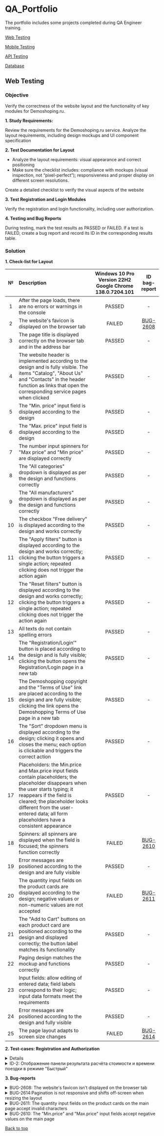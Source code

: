 
# <a name="up" />QA_Portfolio

The portfolio includes some projects completed during QA Engineer training.

[Web Testing](#web-testing)<br>


[Mobile Testing](#mobile-testing)<br>


[API Testing](#api-testing)<br>


[Database](#data-bases)<br>



## <a name="web-testing" />Web Testing

### Objective

Verify the correctness of the website layout and the functionality of key modules for Demoshoping.ru.

**1. Study Requirements:**

Review the requirements for the Demoshoping.ru service. Analyze the layout requirements, including design mockups and UI component specification

**2. Test Documentation for Layout**

- Analyze the layout requirements: visual appearance and correct positioning
- Make sure the checklist includes: compliance with mockups (visual inspection, not “pixel-perfect”); responsiveness and proper display on different screen resolutions.

Create a detailed checklist to verify the visual aspects of the website

**3. Test Registration and Login Modules**

Verify the registration and login functionality, including user authorization.


**4. Testing and Bug Reports**

During testing, mark the test results as PASSED or FAILED. If a test is FAILED, create a bug report and record its ID in the corresponding results table.

### Solution

**1. Check-list for Layout**

| № | Description | Windows 10 Pro Version 22H2 Google Chrome 138.0.7204.101| ID bag-report |
|:--:|:-----------|:-----:|:-------:|
|1|After the page loads, there are no errors or warnings in the console|	PASSED| -|
|2|	The website's favicon is displayed on the browser tab|	FAILED|	[BUG-2608](#BUG-2608)|
|3|	The page title is displayed correctly on the browser tab and in the address bar|	PASSED	|	-|
|4|The website header is implemented according to the design and is fully visible. The items "Catalog", "About Us" and "Contacts" in the header function as links that open the corresponding service pages when clicked|	PASSED|	-|
|5|	The "Min. price" input field is displayed according to the design|	PASSED|	-|
|6|	The "Max. price" input field is displayed according to the design|	PASSED	|	-|
|7|	The number input spinners for "Max price" and "Min price" are displayed correctly|PASSED	| -|
|8|	The "All categories" dropdown is displayed as per the design and functions correctly|PASSED| -|
|9|	The "All manufacturers" dropdown is displayed as per the design and functions correctly|	PASSED	|	-|
|10|	The checkbox "Free delivery" is displayed according to the design and works correctly|PASSED	| -|
|11|	The "Apply filters" button is displayed according to the design and works correctly; clicking the button triggers a single action; repeated clicking does not trigger the action again|	PASSED	|	-|
|12|	The "Reset filters" button is displayed according to the design and works correctly; clicking the button triggers a single action; repeated clicking does not trigger the action again|	PASSED|	-|
|13|	All texts do not contain spelling errors|	PASSED	|	-|
|14|	The "Registration/Login’" button is placed according to the design and is fully visible; clicking the button opens the Registration/Login page in a new tab|	PASSED|	-|
|15|	The Demoshopping copyright and the "Terms of Use" link are placed according to the design and are fully visible; clicking the link opens the Demoshopping Terms of Use page in a new tab|	PASSED|	-|
|16|	The "Sort" dropdown menu is displayed according to the design; clicking it opens and closes the menu; each option is clickable and triggers the correct action|	PASSED |-|
|17|	Placeholders: the Min.price and Max.price input fields contain placeholders; the placeholder disappears when the user starts typing; it reappears if the field is cleared; the placeholder looks different from the user-entered data; all form placeholders have a consistent appearance|	PASSED|	-|
|18|	Spinners: all spinners are displayed when the field is focused; the spinners function correctly|	FAILED	|[BUG-2610](#BUG-2610)|
|19|	Error messages are positioned according to the design and are fully visible|	PASSED	|	-|
|20|	The quantity input fields on the product cards are displayed according to the design; negative values or non-numeric values are not accepted|	FAILED|	[BUG-2611](#BUG-2611)|
|21|	The "Add to Cart" buttons on each product card are positioned according to the design and displayed correctly; the button label matches its functionality|	PASSED|	-|
|22|	Paging design matches the mockup and functions correctly|PASSED|	-|
|23|	Input fields: allow editing of entered data; field labels correspond to their logic; input data formats meet the requirements|	PASSED|	-|
|24|	Error messages are positioned according to the design and fully visible|	PASSED|-|
|25|	The page layout adapts to screen size changes|	FAILED|	[BUG-2614](#BUG-2614git )|

**2. Test-cases: Registration and Authorization**

<details>
<summary>ID-1: Registration with valid login and valid password</summary>

***

**Steps**:
№ | Action| Input data | Expected result
:--:|:--|:---|:----
1 | Open the https://demoshopping.ru/login | -	| The login page is opened
2 | Input a valid login in the "Login" field | log2_	| The login is displayed without an error message
3 | Input a valid password in the "Password" field | 12345678q	| The password is displayed without an error message
4 | Click the "Sign in" button | -	| User is successfully registered and redirected to main page

**Result**: PASSED

***

</details>

<details>
<summary>ID-2: Отображение панели результата расчёта стоимости и времени поездки в режиме "Быстрый"</summary>

***

**Предусловие**:
1. Открыть Яндекс.Маршруты: [https://qa-routes.praktikum-services.ru].

**Шаги**:
1. Ввести время начала поездки: 12:00.
2. В поле "Откуда" ввести адрес: Усачева, 3.
3. В поле "Куда" ввести адрес: Фрунзенская набережная, 46.
4. Выбрать режим "Быстрый".

**ОР**: В панели результата расчёта отображается информация о поездке.

В левой части панели:
- <Название вида транспорта> ~ <стоимость> руб.
- В пути <время> мин.
- Кнопка действия синего цвета с надписью, соответствующей виду транспорта; например, для такси: "Вызвать такси"

В правой части панели:
- Картинка вида транспорта

**Окружение**: Yandex.Browser не ниже 20.0, разрешение 800х600; Firefox не ниже 75.0, разрешение 1280х720

**Результат**: FAILED

**ID баг-репорта**: [BUG-8351](#BUG-8351)

***

</details>

**3. Bug-reports**

<a name="BUG-2608" />
<details>
<summary>BUG-2608: The website's favicon isn't displayed on the browser tab</summary>

***

**Steps:**

1. Open demoshopping.ru.

**Actual result**: the website's favicon isn't displayed on the browser tab.

**Expected result**: the website's favicon is displayed on the browser tab.

**Environment:**

Windows 10 Pro Version 22H2

Google Chrome 138.0.7204.101<br>

**Attachments**: [authCard.webm]

**Priority**: Low

***

</details>

<a name="BUG-2614" />
<details>
<summary>BUG-2614:Pagination is not responsive and shifts off-screen when resizing the layout</summary>

***

**Steps:**

1. Open Demoshopping.ru
2. Resize the browser window.
3. Observe the pagination block.

**Actual Result**: pagination shifts off-screen and becomes partially hidden.

**Expected Result**: pagination remains visible and correctly aligned within the viewport.

**Environment:**

Windows 10 Pro Version 22H2

Google Chrome 138.0.7204.101<br>

**Attachments**: [authCard.webm]

**Priority**: Medium

***

</details>

<a name="BUG-2611" />
<details>
<summary>BUG-2611: The quantity input fields on the product cards on the main page accept invalid characters</summary>

***

**Steps:**

1. Open Demoshopping.ru
2. In the quantity input field on any product card, enter invalid characters such as "+", "-", ".", ",'.
3. Click "Add to card"


**Actual result**: the product was added to the card.

**Expected result**: negative values should be rejected.

**Environment:**

Windows 10 Pro Version 22H2

Google Chrome 138.0.7204.101<br>

**Attachments**: [authCard.webm]

**Priority**: Higt

***

</details>

<a name="BUG-2610" />
<details>
<summary>BUG-2610: The "Min.price" and "Max.price" input fields accept negative values on the main page</summary>

***

**Steps:**

1. Open Demoshopping.ru
2. Enter -75 in the "Min.price" or "Max.price" field.
3. Click "Apply a filter".

**Actual result**: the request is processed, and the filtering occurs as if the negative value were valid.

**Expected result**: negative values should be rejected.

**Environment:**

Windows 10 Pro Version 22H2

Google Chrome 138.0.7204.101<br>

**Attachments**: [authCard.webm]

**Priority**: Higt

***

</details>

[Back to top](#up)
